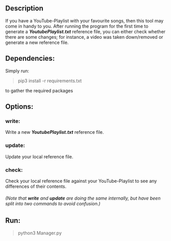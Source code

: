 ## Description

If you have a YouTube-Playlist with your favourite songs, then this tool may come in handy to you. 
After running the program for the first time to generate a __*YoutubePlaylist.txt*__ reference file, you can either check 
whether there are some changes; for instance, a video was taken down/removed or generate a new reference file.

   
## Dependencies:
 
 Simply run: 
 
 > pip3 install -r requirements.txt
 
 to gather the required packages 
 
  
## Options: 

### write:
Write a new __*YoutubePlaylist.txt*__ reference file.

### update:
Update your local reference file. 

### check:
Check your local reference file against your YouTube-Playlist to see any differences of their contents.

###### (Note that __write__ and __update__ are doing the same internally, but have been split into two commands to avoid confusion.)

    
## Run:
> python3 Manager.py
